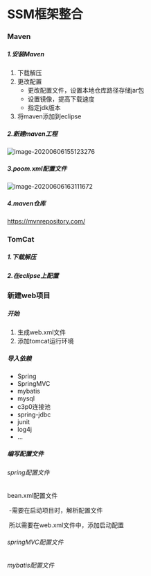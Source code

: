 # SSM框架整合

### Maven

##### 1.安装Maven

1. 下载解压
2. 更改配置
   - 更改配置文件，设置本地仓库路径存储jar包
   - 设置镜像，提高下载速度
   - 指定jdk版本
3. 将maven添加到eclipse

##### 2.新建maven工程

![image-20200606155123276](../WorkRecord/学习区/SSM框架整合——图片集/image-20200606155123276.png)

##### 3.poom.xml配置文件

![image-20200606163111672](../WorkRecord/学习区/SSM框架整合——图片集/image-20200606163111672.png)

##### 4.maven仓库

https://mvnrepository.com/

### TomCat

##### 1.下载解压

##### 2.在eclipse上配置

### 新建web项目

##### 开始

1. 生成web.xml文件
2. 添加tomcat运行环境

##### 导入依赖

- Spring
- SpringMVC
- mybatis
- mysql
- c3p0连接池
- spring-jdbc
- junit
- log4j
- …

##### 编写配置文件

###### spring配置文件

bean.xml配置文件

​	-需要在启动项目时，解析配置文件

​	所以需要在web.xml文件中，添加启动配置

###### springMVC配置文件

###### mybatis配置文件



